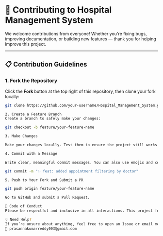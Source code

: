 # 🤝 Contributing to Hospital Management System

We welcome contributions from everyone! Whether you're fixing bugs, improving documentation, or building new features — thank you for helping improve this project.

---

## 📋 Contribution Guidelines

### 1. Fork the Repository
Click the **Fork** button at the top right of this repository, then clone your fork locally:

```bash
git clone https://github.com/your-username/Hospital_Management_System.git

2. Create a Feature Branch
Create a branch to safely make your changes:

git checkout -b feature/your-feature-name

3. Make Changes

Make your changes locally. Test them to ensure the project still works correctly.

4. Commit with a Message

Write clear, meaningful commit messages. You can also use emojis and conventional commit messages:

git commit -m "✨ feat: added appointment filtering by doctor"

5. Push to Your Fork and Submit a PR

git push origin feature/your-feature-name

Go to GitHub and submit a Pull Request.

🧪 Code of Conduct
Please be respectful and inclusive in all interactions. This project follows the Contributor Covenant Code of Conduct.

💡 Need Help?
If you’re unsure about anything, feel free to open an Issue or email me at:
📧 prasannakumarreddy003@gmail.com
